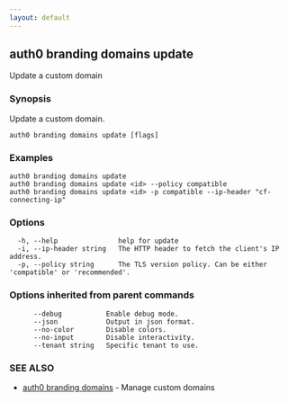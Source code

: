 ```yaml
---
layout: default
---
```

## auth0 branding domains update

Update a custom domain

### Synopsis

Update a custom domain.

```
auth0 branding domains update [flags]
```

### Examples

```
auth0 branding domains update
auth0 branding domains update <id> --policy compatible
auth0 branding domains update <id> -p compatible --ip-header "cf-connecting-ip"
```

### Options

```
  -h, --help               help for update
  -i, --ip-header string   The HTTP header to fetch the client's IP address.
  -p, --policy string      The TLS version policy. Can be either 'compatible' or 'recommended'.
```

### Options inherited from parent commands

```
      --debug           Enable debug mode.
      --json            Output in json format.
      --no-color        Disable colors.
      --no-input        Disable interactivity.
      --tenant string   Specific tenant to use.
```

### SEE ALSO

* [auth0 branding domains](auth0_branding_domains.md)	 - Manage custom domains

